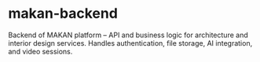 # makan-backend
Backend of MAKAN platform – API and business logic for architecture and interior design services. Handles authentication, file storage, AI integration, and video sessions.
